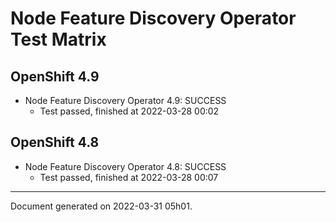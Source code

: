 
Node Feature Discovery Operator Test Matrix
===========================================

OpenShift 4.9
-------------



* Node Feature Discovery Operator 4.9: SUCCESS
  - Test passed, finished at 2022-03-28 00:02

OpenShift 4.8
-------------



* Node Feature Discovery Operator 4.8: SUCCESS
  - Test passed, finished at 2022-03-28 00:07

---
Document generated on 2022-03-31 05h01.
